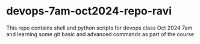 # devops-7am-oct2024-repo-ravi
This repo contains shell and python scripts for devops class Oct 2024 7am and learning some git basic and advanced commands as part of the course
